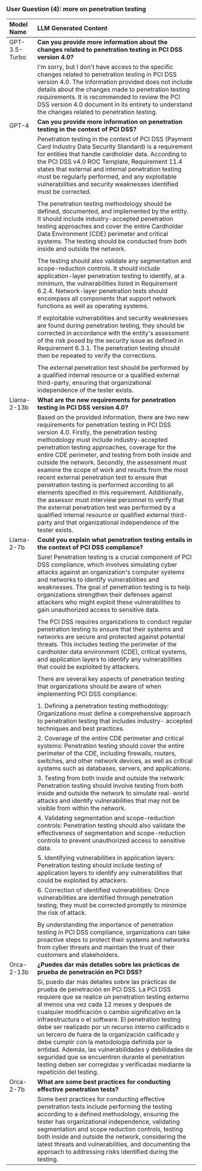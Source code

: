 ### User Question (4): more on penetration testing
| Model Name    | LLM Generated Content                                                                                                                                                                                                                                                                                                                                                                                                                                                                                                                                                                                                                                                                                                                                                                               |
|:--------------|:----------------------------------------------------------------------------------------------------------------------------------------------------------------------------------------------------------------------------------------------------------------------------------------------------------------------------------------------------------------------------------------------------------------------------------------------------------------------------------------------------------------------------------------------------------------------------------------------------------------------------------------------------------------------------------------------------------------------------------------------------------------------------------------------------|
| GPT-3.5-Turbo | **Can you provide more information about the changes related to penetration testing in PCI DSS version 4.0?**                                                                                                                                                                                                                                                                                                                                                                                                                                                                                                                                                                                                                                                                                       |
|               | I'm sorry, but I don't have access to the specific changes related to penetration testing in PCI DSS version 4.0. The information provided does not include details about the changes made to penetration testing requirements. It is recommended to review the PCI DSS version 4.0 document in its entirety to understand the changes related to penetration testing.                                                                                                                                                                                                                                                                                                                                                                                                                              |
| GPT-4         | **Can you provide more information on penetration testing in the context of PCI DSS?**                                                                                                                                                                                                                                                                                                                                                                                                                                                                                                                                                                                                                                                                                                              |
|               | Penetration testing in the context of PCI DSS (Payment Card Industry Data Security Standard) is a requirement for entities that handle cardholder data. According to the PCI DSS v4.0 ROC Template, Requirement 11.4 states that external and internal penetration testing must be regularly performed, and any exploitable vulnerabilities and security weaknesses identified must be corrected.                                                                                                                                                                                                                                                                                                                                                                                                   |
|               |                                                                                                                                                                                                                                                                                                                                                                                                                                                                                                                                                                                                                                                                                                                                                                                                     |
|               | The penetration testing methodology should be defined, documented, and implemented by the entity. It should include industry-accepted penetration testing approaches and cover the entire Cardholder Data Environment (CDE) perimeter and critical systems. The testing should be conducted from both inside and outside the network.                                                                                                                                                                                                                                                                                                                                                                                                                                                               |
|               |                                                                                                                                                                                                                                                                                                                                                                                                                                                                                                                                                                                                                                                                                                                                                                                                     |
|               | The testing should also validate any segmentation and scope-reduction controls. It should include application-layer penetration testing to identify, at a minimum, the vulnerabilities listed in Requirement 6.2.4. Network-layer penetration tests should encompass all components that support network functions as well as operating systems.                                                                                                                                                                                                                                                                                                                                                                                                                                                    |
|               |                                                                                                                                                                                                                                                                                                                                                                                                                                                                                                                                                                                                                                                                                                                                                                                                     |
|               | If exploitable vulnerabilities and security weaknesses are found during penetration testing, they should be corrected in accordance with the entity's assessment of the risk posed by the security issue as defined in Requirement 6.3.1. The penetration testing should then be repeated to verify the corrections.                                                                                                                                                                                                                                                                                                                                                                                                                                                                                |
|               |                                                                                                                                                                                                                                                                                                                                                                                                                                                                                                                                                                                                                                                                                                                                                                                                     |
|               | The external penetration test should be performed by a qualified internal resource or a qualified external third-party, ensuring that organizational independence of the tester exists.                                                                                                                                                                                                                                                                                                                                                                                                                                                                                                                                                                                                             |
| Llama-2-13b   | **What are the new requirements for penetration testing in PCI DSS version 4.0?**                                                                                                                                                                                                                                                                                                                                                                                                                                                                                                                                                                                                                                                                                                                   |
|               | Based on the provided information, there are two new requirements for penetration testing in PCI DSS version 4.0. Firstly, the penetration testing methodology must include industry-accepted penetration testing approaches, coverage for the entire CDE perimeter, and testing from both inside and outside the network. Secondly, the assessment must examine the scope of work and results from the most recent external penetration test to ensure that penetration testing is performed according to all elements specified in this requirement. Additionally, the assessor must interview personnel to verify that the external penetration test was performed by a qualified internal resource or qualified external third-party and that organizational independence of the tester exists. |
| Llama-2-7b    | **Could you explain what penetration testing entails in the context of PCI DSS compliance?**                                                                                                                                                                                                                                                                                                                                                                                                                                                                                                                                                                                                                                                                                                        |
|               | Sure! Penetration testing is a crucial component of PCI DSS compliance, which involves simulating cyber attacks against an organization's computer systems and networks to identify vulnerabilities and weaknesses. The goal of penetration testing is to help organizations strengthen their defenses against attackers who might exploit these vulnerabilities to gain unauthorized access to sensitive data.                                                                                                                                                                                                                                                                                                                                                                                     |
|               |                                                                                                                                                                                                                                                                                                                                                                                                                                                                                                                                                                                                                                                                                                                                                                                                     |
|               | The PCI DSS requires organizations to conduct regular penetration testing to ensure that their systems and networks are secure and protected against potential threats. This includes testing the perimeter of the cardholder data environment (CDE), critical systems, and application layers to identify any vulnerabilities that could be exploited by attackers.                                                                                                                                                                                                                                                                                                                                                                                                                                |
|               |                                                                                                                                                                                                                                                                                                                                                                                                                                                                                                                                                                                                                                                                                                                                                                                                     |
|               | There are several key aspects of penetration testing that organizations should be aware of when implementing PCI DSS compliance:                                                                                                                                                                                                                                                                                                                                                                                                                                                                                                                                                                                                                                                                    |
|               |                                                                                                                                                                                                                                                                                                                                                                                                                                                                                                                                                                                                                                                                                                                                                                                                     |
|               | 1. Defining a penetration testing methodology: Organizations must define a comprehensive approach to penetration testing that includes industry- accepted techniques and best practices.                                                                                                                                                                                                                                                                                                                                                                                                                                                                                                                                                                                                            |
|               | 2. Coverage of the entire CDE perimeter and critical systems: Penetration testing should cover the entire perimeter of the CDE, including firewalls, routers, switches, and other network devices, as well as critical systems such as databases, servers, and applications.                                                                                                                                                                                                                                                                                                                                                                                                                                                                                                                        |
|               | 3. Testing from both inside and outside the network: Penetration testing should involve testing from both inside and outside the network to simulate real-world attacks and identify vulnerabilities that may not be visible from within the network.                                                                                                                                                                                                                                                                                                                                                                                                                                                                                                                                               |
|               | 4. Validating segmentation and scope-reduction controls: Penetration testing should also validate the effectiveness of segmentation and scope-reduction controls to prevent unauthorized access to sensitive data.                                                                                                                                                                                                                                                                                                                                                                                                                                                                                                                                                                                  |
|               | 5. Identifying vulnerabilities in application layers: Penetration testing should include testing of application layers to identify any vulnerabilities that could be exploited by attackers.                                                                                                                                                                                                                                                                                                                                                                                                                                                                                                                                                                                                        |
|               | 6. Correction of identified vulnerabilities: Once vulnerabilities are identified through penetration testing, they must be corrected promptly to minimize the risk of attack.                                                                                                                                                                                                                                                                                                                                                                                                                                                                                                                                                                                                                       |
|               |                                                                                                                                                                                                                                                                                                                                                                                                                                                                                                                                                                                                                                                                                                                                                                                                     |
|               | By understanding the importance of penetration testing in PCI DSS compliance, organizations can take proactive steps to protect their systems and networks from cyber threats and maintain the trust of their customers and stakeholders.                                                                                                                                                                                                                                                                                                                                                                                                                                                                                                                                                           |
| Orca-2-13b    | **¿Puedes dar más detalles sobre las prácticas de prueba de penetración en PCI DSS?**                                                                                                                                                                                                                                                                                                                                                                                                                                                                                                                                                                                                                                                                                                               |
|               | Sí, puedo dar más detalles sobre las prácticas de prueba de penetración en PCI DSS. La PCI DSS requiere que se realice un penetration testing externo al menos una vez cada 12 meses y después de cualquier modificación o cambio significativo en la infraestructura o el software. El penetration testing debe ser realizado por un recurso interno calificado o un tercero de fuera de la organización calificado y debe cumplir con la metodología definida por la entidad. Además, las vulnerabilidades y debilidades de seguridad que se encuentren durante el penetration testing deben ser corregidas y verificadas mediante la repetición del testing.                                                                                                                                     |
| Orca-2-7b     | **What are some best practices for conducting effective penetration tests?**                                                                                                                                                                                                                                                                                                                                                                                                                                                                                                                                                                                                                                                                                                                        |
|               | Some best practices for conducting effective penetration tests include performing the testing according to a defined methodology, ensuring the tester has organizational independence, validating segmentation and scope reduction controls, testing both inside and outside the network, considering the latest threats and vulnerabilities, and documenting the approach to addressing risks identified during the testing.                                                                                                                                                                                                                                                                                                                                                                       |